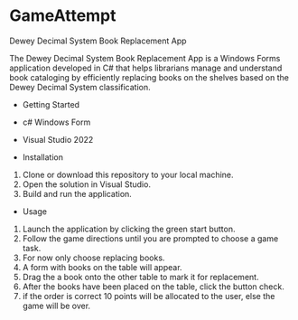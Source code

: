 # GameAttempt
Dewey Decimal System Book Replacement App

The Dewey Decimal System Book Replacement App is a Windows Forms application developed in C# that helps librarians manage and understand book cataloging by efficiently replacing books on the shelves based on the Dewey Decimal System classification.

- Getting Started

- c# Windows Form
- Visual Studio 2022

- Installation

1. Clone or download this repository to your local machine.
2. Open the solution in Visual Studio.
3. Build and run the application.

- Usage

1. Launch the application by clicking the green start button.
2. Follow the game directions until you are prompted to choose a game task. 
3. For now only choose replacing books.
5. A form with books on the table will appear.
6. Drag the a book onto the other table to mark it for replacement.
7. After the books have been placed on the table, click the button check.
8. if the order is correct 10 points will be allocated to the user, else the game will be over.
